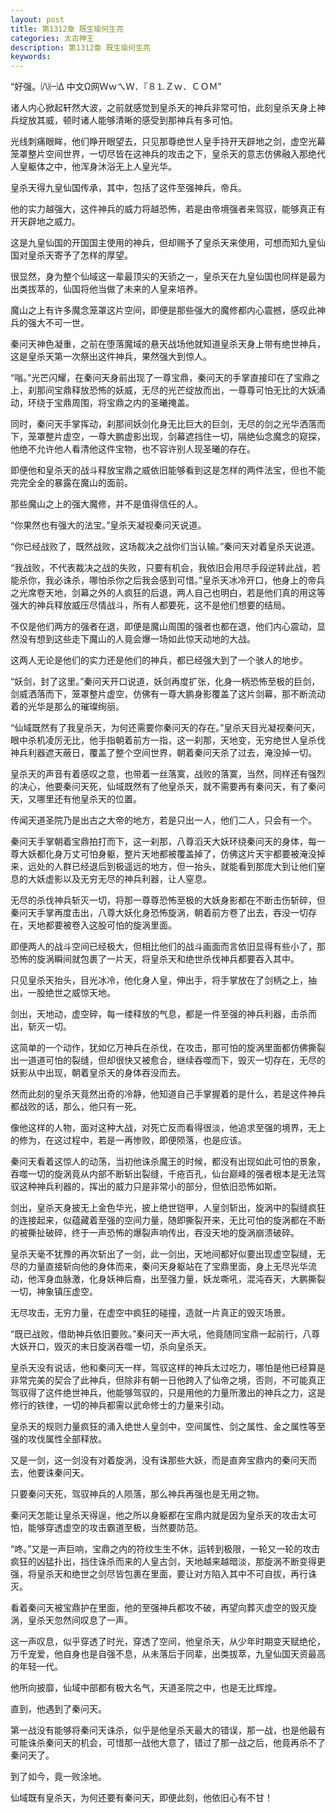```yaml
---
layout: post
title: 第1312章 既生瑜何生亮
categories: 太古神王
description: 第1312章 既生瑜何生亮
keywords:
---
```


“好强。㈧㈠Δ 中文Ω网ＷｗㄟＷ．『８⒈Ｚｗ．ＣＯＭ”

诸人内心掀起轩然大波，之前就感觉到皇杀天的神兵非常可怕，此刻皇杀天身上神兵绽放其威，顿时诸人能够清晰的感受到那神兵有多可怕。

光线刺痛眼眸，他们睁开眼望去，只见那尊绝世人皇手持开天辟地之剑，虚空光幕笼罩整片空间世界，一切尽皆在这神兵的攻击之下，皇杀天的意志仿佛融入那绝代人皇躯体之中，他浑身沐浴无上人皇光华。

皇杀天得九皇仙国传承，其中，包括了这件至强神兵，帝兵。

他的实力越强大，这件神兵的威力将越恐怖，若是由帝境强者来驾驭，能够真正有开天辟地之威力。

这是九皇仙国的开国国主使用的神兵，但却赐予了皇杀天来使用，可想而知九皇仙国对皇杀天寄予了怎样的厚望。

很显然，身为整个仙域这一辈最顶尖的天骄之一，皇杀天在九皇仙国也同样是最为出类拔萃的，仙国将他当做了未来的人皇来培养。

魔山之上有许多魔念笼罩这片空间，即便是那些强大的魔修都内心震撼，感叹此神兵的强大不可一世。

秦问天神色凝重，之前在堕落魔域的悬天战场他就知道皇杀天身上带有绝世神兵，这是皇杀天第一次祭出这件神兵，果然强大到惊人。

“嗡。”光芒闪耀，在秦问天身前出现了一尊宝鼎，秦问天的手掌直接印在了宝鼎之上，刹那间宝鼎释放恐怖的妖威，无尽的光芒绽放而出，一尊尊可怕无比的大妖涌动，环绕于宝鼎周围，将宝鼎之内的圣曦掩盖。

同时，秦问天手掌挥动，刹那间妖剑化身无比巨大的巨剑，无尽的剑之光华洒落而下，笼罩整片虚空，一尊大鹏虚影出现，剑幕遮挡住一切，隔绝仙念魔念的窥探，他绝不允许他人看清他这件宝物，也不容许别人现圣曦的存在。

即便他和皇杀天的战斗释放宝鼎之威依旧能够看到这是怎样的两件法宝，但也不能完完全全的暴露在魔山的面前。

那些魔山之上的强大魔修，并不是值得信任的人。

“你果然也有强大的法宝。”皇杀天凝视秦问天说道。

“你已经战败了，既然战败，这场裁决之战你们当认输。”秦问天对着皇杀天说道。

“我战败，不代表裁决之战的失败，只要有机会，我依旧会用尽手段逆转此战，若能杀你，我必诛杀，哪怕杀你之后我会感到可惜。”皇杀天冰冷开口，他身上的帝兵之光席卷天地，剑幕之外的人疯狂的后退，两人自己也明白，若是他们真的用这等强大的神兵释放威压尽情战斗，所有人都要死，这不是他们想要的结局。

不仅是他们两方的强者在退，即便是魔山周围的强者也都在退，他们内心震动，显然没有想到这些走下魔山的人竟会爆一场如此惊天动地的大战。

这两人无论是他们的实力还是他们的神兵，都已经强大到了一个骇人的地步。

“妖剑，封了这里。”秦问天开口说道，妖剑再度扩张，化身一柄恐怖至极的巨剑，剑威洒落而下，笼罩整片虚空，仿佛有一尊大鹏身影覆盖了这片剑幕，那不断流动着的光华是那么的璀璨绚丽。

“仙域既然有了我皇杀天，为何还需要你秦问天的存在。”皇杀天目光凝视秦问天，眼中杀机凌厉无比，他手指朝着前方一指，这一刹那，天地变，无穷绝世人皇杀伐神兵利器遮天蔽日，覆盖了整个空间世界，朝着秦问天杀了过去，淹没掉一切。

皇杀天的声音有着感叹之意，也带着一丝落寞，战败的落寞，当然，同样还有强烈的决心，他要秦问天死，仙域既然有了他皇杀天，就不需要再有秦问天，有了秦问天，又哪里还有他皇杀天的位置。

传闻天道圣院乃是出古之大帝的地方，若是只出一人，他们二人，只会有一个。

秦问天手掌朝着宝鼎拍打而下，这一刹那，八尊滔天大妖环绕秦问天的身体，每一尊大妖都化身万丈可怕身躯，整片天地都被覆盖掉了，仿佛这片天宇都要被淹没掉来，远处的人群已经退后到极遥远的地方，但一抬头，就能看到那庞大到让他们窒息的大妖虚影以及无穷无尽的神兵利器，让人窒息。

无尽的杀伐神兵斩灭一切，将那一尊尊恐怖至极的大妖身影都在不断击伤斩碎，但秦问天手掌再度击出，八尊大妖化身恐怖旋涡，朝着前方卷了出去，吞没一切存在，天地都要被卷入这股可怕的旋涡里面。

即便两人的战斗空间已经极大，但相比他们的战斗画面而言依旧显得有些小了，那恐怖的旋涡瞬间就包裹了一片天，将皇杀天和绝世杀伐神兵都要吞入其中。

只见皇杀天抬头，目光冰冷，他化身人皇，伸出手，将手掌放在了剑柄之上，抽出，一股绝世之威惊天地。

剑出，天地动，虚空碎，每一缕释放的气息，都是一件至强的神兵利器，击杀而出，斩灭一切。

这简单的一个动作，犹如亿万神兵在杀伐，在攻击，那可怕的旋涡里面都仿佛撕裂出一道道可怕的裂缝，但却很快又被愈合，继续吞噬而下，毁灭一切存在，无尽的妖影从中出现，朝着皇杀天的身体吞没而去。

然而此刻的皇杀天竟然出奇的冷静，他知道自己手掌握着的是什么，若是这件神兵都战败的话，那么，他只有一死。

像他这样的人物，面对这种大战，对死亡反而看得很淡，他追求至强的境界，无上的修为，在这过程中，若是一再惨败，即便陨落，也是应该。

秦问天看着这惊人的动荡，当初他诛杀魔王的时候，都没有出现如此可怕的景象，吞噬一切的旋涡竟从内部不断斩出裂缝，千疮百孔，仙台巅峰的强者根本是无法驾驭这种神兵利器的，挥出的威力只是非常小的部分，但依旧恐怖如斯。

剑出，皇杀天身披无上金色华光，披上绝世铠甲，人皇剑斩出，旋涡中的裂缝疯狂的连接起来，似蕴藏着至强的空间力量，随即撕裂开来，无比可怕的旋涡都在不断的被撕扯破碎，终于一声恐怖的爆裂声响传出，吞没天地的旋涡崩溃破碎。

皇杀天毫不犹豫的再次斩出了一剑，此一剑出，天地间都好似要出现虚空裂缝，无尽的力量直接斩向他的身体而来，秦问天身躯站在了宝鼎里面，身上无尽光华流动，他浑身血脉激，化身妖神后裔，出至强力量，妖龙嘶吼，混沌吞天，大鹏撕裂一切，神象镇压虚空。

无尽攻击，无穷力量，在虚空中疯狂的碰撞，造就一片真正的毁灭场景。

“既已战败，借助神兵依旧要败。”秦问天一声大吼，他竟随同宝鼎一起前行，八尊大妖开口，毁灭的末日旋涡吞噬一切，杀向皇杀天。

皇杀天没有说话，他和秦问天一样，驾驭这样的神兵太过吃力，哪怕是他已经算是非常完美的契合了此神兵，但除非有朝一日他跨入了仙帝之境，否则，不可能真正驾驭得了这件绝世神兵，他能够驾驭的，只是用他的力量所激出的神兵之力，这是修行的铁律，一切的神兵都需以武命修士的力量来引动。

皇杀天的规则力量疯狂的涌入绝世人皇剑中，空间属性、剑之属性、金之属性等至强的攻伐属性全部释放。

又是一剑，这一剑没有对着旋涡，没有诛那些大妖，而是直奔宝鼎内的秦问天而去，他要诛秦问天。

只要秦问天死，驾驭神兵的人陨落，那么神兵再强也是无用之物。

秦问天怎能让皇杀天得逞，他之所以身躯都在宝鼎内就是因为皇杀天的攻击太可怕，能够穿透虚空的攻击霸道至极，当然要防范。

“咚。”又是一声巨响，宝鼎之内的符纹生生不休，运转到极限，一轮又一轮的攻击疯狂的凶猛扑出，挡住诛杀而来的人皇古剑，天地越来越暗淡，那旋涡不断变得更强，将皇杀天和绝世之剑尽皆包裹在里面，要让对方陷入其中不可自拔，再行诛灭。

看着秦问天被宝鼎护在里面，他的至强神兵都攻不破，再望向葬灭虚空的毁灭旋涡，皇杀天忽然间叹息了一声。

这一声叹息，似乎穿透了时光，穿透了空间，他皇杀天，从少年时期变天赋绝伦，万千宠爱，他自身也是自强不息，从未落后于同辈，出类拔萃，九皇仙国天资最高的年轻一代。

他所向披靡，仙域中部都有极大名气，天道圣院之中，也是无比辉煌。

直到，他遇到了秦问天。

第一战没有能够将秦问天诛杀，似乎是他皇杀天最大的错误，那一战，也是他最有可能诛杀秦问天的机会，可惜那一战他大意了，错过了那一战之后，他竟再杀不了秦问天了。

到了如今，竟一败涂地。

仙域既有皇杀天，为何还要有秦问天，即便此刻，他依旧心有不甘！
